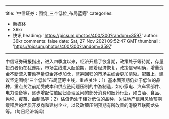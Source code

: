 
---
title: '中信证券：围绕_三个低位_布局蓝筹'
categories: 
 - 新媒体
 - 36kr
 - 快讯
headimg: 'https://picsum.photos/400/300?random=3597'
author: 36kr
comments: false
date: Sat, 27 Nov 2021 09:52:47 GMT
thumbnail: 'https://picsum.photos/400/300?random=3597'
---

<div>   
中信证券研报指出，进入四季度以来，经济开启了恢复期，政策处于等待期，存量投资者仍在犹豫期，市场主线进入酝酿期，随着经济恢复，政策信号明确，增量资金不断流入带动存量资金逐步加仓，蓝筹回归的市场主线会更加清晰。配置上，建议坚定围绕“三个低位”布局蓝筹主线，重点关注：1）基本面预期仍处于低位的品种，重点关注前期受成本和供应链问题压制的中游制造，如小家电、汽车零部件、电力设备等，逐步增配估值回归合理区间的部分消费和医药行业，如白酒、食品、免税、疫苗、血制品等；2）估值仍处于相对低位的品种，关注地产信用风险预期缓释后的优质开发商和建材企业，以及政策压制预期有所改善的港股互联网龙头等。（每日经济新闻）  
</div>
            